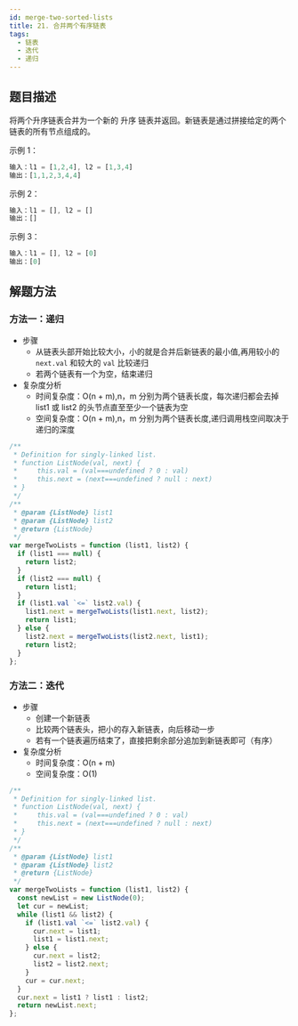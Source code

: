 ```yaml
---
id: merge-two-sorted-lists
title: 21. 合并两个有序链表
tags:
  - 链表
  - 迭代
  - 递归
---
```


## 题目描述

将两个升序链表合并为一个新的 升序 链表并返回。新链表是通过拼接给定的两个链表的所有节点组成的。

示例 1：

```js
输入：l1 = [1,2,4], l2 = [1,3,4]
输出：[1,1,2,3,4,4]
```

示例 2：

```js
输入：l1 = [], l2 = []
输出：[]
```

示例 3：

```js
输入：l1 = [], l2 = [0]
输出：[0]
```

## 解题方法

### 方法一：递归

- 步骤
  - 从链表头部开始比较大小，小的就是合并后新链表的最小值,再用较小的 `next.val` 和较大的 `val` 比较递归
  - 若两个链表有一个为空，结束递归
- 复杂度分析
  - 时间复杂度：O(n + m),n，m 分别为两个链表长度，每次递归都会去掉 list1 或 list2 的头节点直至至少一个链表为空
  - 空间复杂度：O(n + m),n，m 分别为两个链表长度,递归调用栈空间取决于递归的深度

```js
/**
 * Definition for singly-linked list.
 * function ListNode(val, next) {
 *     this.val = (val===undefined ? 0 : val)
 *     this.next = (next===undefined ? null : next)
 * }
 */
/**
 * @param {ListNode} list1
 * @param {ListNode} list2
 * @return {ListNode}
 */
var mergeTwoLists = function (list1, list2) {
  if (list1 === null) {
    return list2;
  }
  if (list2 === null) {
    return list1;
  }
  if (list1.val `<=` list2.val) {
    list1.next = mergeTwoLists(list1.next, list2);
    return list1;
  } else {
    list2.next = mergeTwoLists(list2.next, list1);
    return list2;
  }
};
```

### 方法二：迭代

- 步骤
  - 创建一个新链表
  - 比较两个链表头，把小的存入新链表，向后移动一步
  - 若有一个链表遍历结束了，直接把剩余部分追加到新链表即可（有序）
- 复杂度分析
  - 时间复杂度：O(n + m)
  - 空间复杂度：O(1)

```js
/**
 * Definition for singly-linked list.
 * function ListNode(val, next) {
 *     this.val = (val===undefined ? 0 : val)
 *     this.next = (next===undefined ? null : next)
 * }
 */
/**
 * @param {ListNode} list1
 * @param {ListNode} list2
 * @return {ListNode}
 */
var mergeTwoLists = function (list1, list2) {
  const newList = new ListNode(0);
  let cur = newList;
  while (list1 && list2) {
    if (list1.val `<=` list2.val) {
      cur.next = list1;
      list1 = list1.next;
    } else {
      cur.next = list2;
      list2 = list2.next;
    }
    cur = cur.next;
  }
  cur.next = list1 ? list1 : list2;
  return newList.next;
};
```
